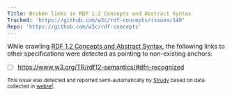```yaml
---
Title: Broken links in RDF 1.2 Concepts and Abstract Syntax
Tracked: 'https://github.com/w3c/rdf-concepts/issues/148'
Repo: 'https://github.com/w3c/rdf-concepts'
---
```


While crawling [RDF 1.2 Concepts and Abstract Syntax](https://w3c.github.io/rdf-concepts/spec/), the following links to other specifications were detected as pointing to non-existing anchors:
* [ ] https://www.w3.org/TR/rdf12-semantics/#dfn-recognized

<sub>This issue was detected and reported semi-automatically by [Strudy](https://github.com/w3c/strudy/) based on data collected in [webref](https://github.com/w3c/webref/).</sub>
